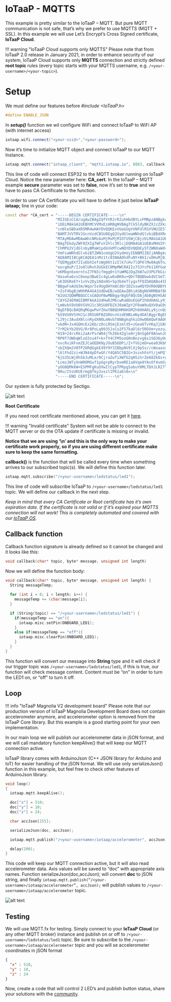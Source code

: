 # IoTaaP - MQTTS

This example is pretty similar to the IoTaaP – MQTT. But pure MQTT communication is not safe, that’s why we prefer to use MQTTS (MQTT + SSL). In this example we will use Let’s Encrypt’s Cross Signed certificate, **IoTaaP Cloud**.

!!! warning "IoTaaP Cloud supports only MQTTS"
    Please note that from IoTaaP 2.0 release in January 2021, in order to enhance security of our system, IoTaaP Cloud supports only **MQTTS** connection and strictly defined **root topic** rules (every topic
    starts with your MQTTS username, e.g. `/<your-username>/<your-topic>`).

# Setup

We must define our features before _#include <IoTaaP.h>_

```cpp
#define ENABLE_JSON
```
In _**setup()**_ function we wil configure WiFi and connect IoTaaP to WiFi AP (with internet access)

```cpp
iotaap.wifi.connect("<your-ssid>","<your-password>");
```
Now it’s time to initialize MQTT object and connect IoTaaP to our MQTT Instance.

```cpp
iotaap.mqtt.connect("iotaap_client", "mqtt1.iotaap.io", 8883, callback, true, "USERNAME", "PASSWORD", CA_cert);
```
This line of code will connect ESP32 to the MQTT broker running on IoTaaP Cloud. Notice the new parameter here: **CA_cert**. In the IoTaaP – MQTT example **secure** parameter was set to **false**, now it’s set to **true** and we have to pass CA Certificate to the function.

In order to user CA Certificate you will have to define it just below **IoTaaP iotaap;** line in your code:

```cpp
const char *CA_cert = "-----BEGIN CERTIFICATE-----\n"
                      "MIIGEzCCA/ugAwIBAgIQfVtRJrR2uhHbdBYLvFMNpzANBgkqhkiG9w0BAQwFADCB\n"
                      "iDELMAkGA1UEBhMCVVMxEzARBgNVBAgTCk5ldyBKZXJzZXkxFDASBgNVBAcTC0pl\n"
                      "cnNleSBDaXR5MR4wHAYDVQQKExVUaGUgVVNFUlRSVVNUIE5ldHdvcmsxLjAsBgNV\n"
                      "BAMTJVVTRVJUcnVzdCBSU0EgQ2VydGlmaWNhdGlvbiBBdXRob3JpdHkwHhcNMTgx\n"
                      "MTAyMDAwMDAwWhcNMzAxMjMxMjM1OTU5WjCBjzELMAkGA1UEBhMCR0IxGzAZBgNV\n"
                      "BAgTEkdyZWF0ZXIgTWFuY2hlc3RlcjEQMA4GA1UEBxMHU2FsZm9yZDEYMBYGA1UE\n"
                      "ChMPU2VjdGlnbyBMaW1pdGVkMTcwNQYDVQQDEy5TZWN0aWdvIFJTQSBEb21haW4g\n"
                      "VmFsaWRhdGlvbiBTZWN1cmUgU2VydmVyIENBMIIBIjANBgkqhkiG9w0BAQEFAAOC\n"
                      "AQ8AMIIBCgKCAQEA1nMz1tc8INAA0hdFuNY+B6I/x0HuMjDJsGz99J/LEpgPLT+N\n"
                      "TQEMgg8Xf2Iu6bhIefsWg06t1zIlk7cHv7lQP6lMw0Aq6Tn/2YHKHxYyQdqAJrkj\n"
                      "eocgHuP/IJo8lURvh3UGkEC0MpMWCRAIIz7S3YcPb11RFGoKacVPAXJpz9OTTG0E\n"
                      "oKMbgn6xmrntxZ7FN3ifmgg0+1YuWMQJDgZkW7w33PGfKGioVrCSo1yfu4iYCBsk\n"
                      "Haswha6vsC6eep3BwEIc4gLw6uBK0u+QDrTBQBbwb4VCSmT3pDCg/r8uoydajotY\n"
                      "uK3DGReEY+1vVv2Dy2A0xHS+5p3b4eTlygxfFQIDAQABo4IBbjCCAWowHwYDVR0j\n"
                      "BBgwFoAUU3m/WqorSs9UgOHYm8Cd8rIDZsswHQYDVR0OBBYEFI2MXsRUrYrhd+mb\n"
                      "+ZsF4bgBjWHhMA4GA1UdDwEB/wQEAwIBhjASBgNVHRMBAf8ECDAGAQH/AgEAMB0G\n"
                      "A1UdJQQWMBQGCCsGAQUFBwMBBggrBgEFBQcDAjAbBgNVHSAEFDASMAYGBFUdIAAw\n"
                      "CAYGZ4EMAQIBMFAGA1UdHwRJMEcwRaBDoEGGP2h0dHA6Ly9jcmwudXNlcnRydXN0\n"
                      "LmNvbS9VU0VSVHJ1c3RSU0FDZXJ0aWZpY2F0aW9uQXV0aG9yaXR5LmNybDB2Bggr\n"
                      "BgEFBQcBAQRqMGgwPwYIKwYBBQUHMAKGM2h0dHA6Ly9jcnQudXNlcnRydXN0LmNv\n"
                      "bS9VU0VSVHJ1c3RSU0FBZGRUcnVzdENBLmNydDAlBggrBgEFBQcwAYYZaHR0cDov\n"
                      "L29jc3AudXNlcnRydXN0LmNvbTANBgkqhkiG9w0BAQwFAAOCAgEAMr9hvQ5Iw0/H\n"
                      "ukdN+Jx4GQHcEx2Ab/zDcLRSmjEzmldS+zGea6TvVKqJjUAXaPgREHzSyrHxVYbH\n"
                      "7rM2kYb2OVG/Rr8PoLq0935JxCo2F57kaDl6r5ROVm+yezu/Coa9zcV3HAO4OLGi\n"
                      "H19+24rcRki2aArPsrW04jTkZ6k4Zgle0rj8nSg6F0AnwnJOKf0hPHzPE/uWLMUx\n"
                      "RP0T7dWbqWlod3zu4f+k+TY4CFM5ooQ0nBnzvg6s1SQ36yOoeNDT5++SR2RiOSLv\n"
                      "xvcRviKFxmZEJCaOEDKNyJOuB56DPi/Z+fVGjmO+wea03KbNIaiGCpXZLoUmGv38\n"
                      "sbZXQm2V0TP2ORQGgkE49Y9Y3IBbpNV9lXj9p5v//cWoaasm56ekBYdbqbe4oyAL\n"
                      "l6lFhd2zi+WJN44pDfwGF/Y4QA5C5BIG+3vzxhFoYt/jmPQT2BVPi7Fp2RBgvGQq\n"
                      "6jG35LWjOhSbJuMLe/0CjraZwTiXWTb2qHSihrZe68Zk6s+go/lunrotEbaGmAhY\n"
                      "LcmsJWTyXnW0OMGuf1pGg+pRyrbxmRE1a6Vqe8YAsOf4vmSyrcjC8azjUeqkk+B5\n"
                      "yOGBQMkKW+ESPMFgKuOXwIlCypTPRpgSabuY0MLTDXJLR27lk8QyKGOHQ+SwMj4K\n"
                      "00u/I5sUKUErmgQfky3xxzlIPK1aEn8=\n"
                      "-----END CERTIFICATE-----\n";
```

Our system is fully protected by Sectigo.

![alt text](https://files.iotaap.io/assets/iotaap-os/assets/sectigo_seal.png )

**Root Certificate**

If you need root certificate mentioned above, you can get it [here](https://files.iotaap.io/assets/iotaap-os/assets/ca.crt).

!!! warning "Invalid certificate"
    System will not be able to connect to the MQTT server or do the OTA update if certificate is missing or invalid.

**Notice that we are using ‘\n’ and this is the only way to make your certificate work properly, so if you are using different certificate make sure to keep the same formatting.** 

**callback()** is the function that will be called every time when something arrives to our subscribed topic(s). We will define this function later.

```cpp
iotaap.mqtt.subscribe("/<your-username>/ledstatus/led1");
```
This line of code will subscribe IoTaaP to `/<your-username>/ledstatus/led1` topic. We will define our callback in the next step.

*Keep in mind that every CA Certificate or Root certificate has it’s own expiration date. If the certificate is not valid or if it’s expired your MQTTS connection will not work! This is completely automated and covered with our [IoTaaP OS](https://docs.iotaap.io/docs-iotaap-os/).*

## Callback function

Callback function signature is already defined so it cannot be changed and it looks like this:

```cpp
void callback(char* topic, byte* message, unsigned int length) 
```
Now we will define the function body:

```cpp
void callback(char* topic, byte* message, unsigned int length) {
  String messageTemp;
  
  for (int i = 0; i < length; i++) {
    messageTemp += (char)message[i];
  }

  if (String(topic) == "/<your-username>/ledstatus/led1") {
    if(messageTemp == "on"){
      iotaap.misc.setPin(ONBOARD_LED1);
    }
    else if(messageTemp == "off"){
      iotaap.misc.clearPin(ONBOARD_LED1);
    }
  }
}
```
This function will convert our message into **String** type and it will check if our trigger topic was `/<your-username>/ledstatus/led1`, if this is true, our function will check message content. Content must be “on” in order to turn the LED1 on, or “off” to turn it off.

## Loop

!!! info "IoTaaP Magnolia V2 development board"
    Please note that our production version of IoTaaP Magnolia Development Board does not contain accelerometer anymore, and accelerometer option is removed
    from the IoTaaP Core library. But this example is a good starting point for your own implementation.

In our main loop we will publish our accelerometer data in jSON format, and we will call mandatory function keepAlive() that will keep our MQTT connection active.

IoTaaP library comes with ArduinoJson (C++ JSON library for Arduino and IoT) for easier handling of the jSON format. We will use only serializeJson() function in this example, but feel free to check other features of ArduinoJson library.

```cpp
void loop()
{
  iotaap.mqtt.keepAlive();

  doc["x"] = 510;
  doc["y"] = 10;
  doc["z"] = 24;

  char accJson[255];

  serializeJson(doc, accJson);

  iotaap.mqtt.publish("/<your-username>/iotaap/accelerometer", accJson, false);

  delay(200);
}
```
This code will keep our MQTT connection active, but it will also read accelerometer data. Axis values will be saved to “doc” with appropriate axis names. Function serializeJson(doc,accJson); will convert **doc** to jSON string, and finally `iotaap.mqtt.publish(“/<your-username>/iotaap/accelerometer”, accJson);` will publish values to `/<your-username>/iotaap/accelerometer` topic.

![alt text](https://files.iotaap.io/assets/iotaap-tutorials/iotaap-mqtt/iotaap-accelerometer-topic-1024x368.jpg"IoTaaP/accelerometer")

## Testing

We will use MQTT.fx for testing. Simply connect to your **IoTaaP Cloud** (or any other MQTT broker) instance and publish on or off to `/<your-username>/ledstatus/led1` topic. Be sure to subscribe to the `/<your-username>/iotaap/accelerometer` topic and you will se accelerometer coordinates in jSON format

```json
{
  "x" : 510,
  "y" : 10,
  "z" : 24
}
```
Now, create a code that will control 2 LED’s and publish button status, share your solutions with the [community](https://community.iotaap.io/).

